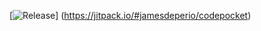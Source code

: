 [![Release](https://jitpack.io/v/jamesdeperio/codepocket.svg)]
(https://jitpack.io/#jamesdeperio/codepocket)
